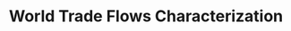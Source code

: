 ---
description: WTFC (World Trade Flows Characterization) provides reconciled unit values
  at the year – exporter – importer product level, and associates each flow with a
  trade type (one-way trade, intra-industry trade in similar products or in differentiated
  products) and a price range (low, middle or high range).
title: World Trade Flows Characterization
url: http://www.cepii.fr/CEPII/en/bdd_modele/presentation.asp?id=29
uuid: 19b5c68b-59a4-47cc-8be1-30f88b3a1037
---